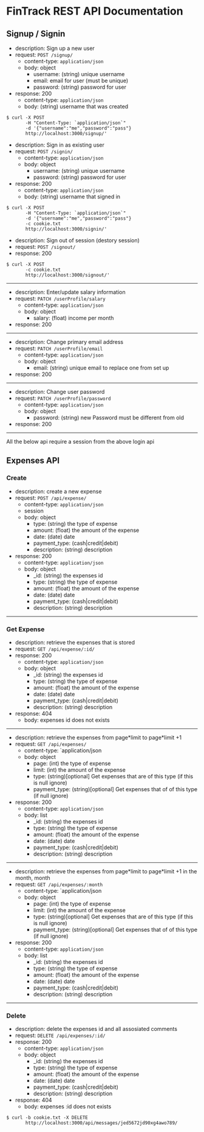 # FinTrack REST API Documentation

## Signup / Signin

- description: Sign up a new user
- request: `POST /signup/`
  - content-type: `application/json`
  - body: object
    - username: (string) unique username
    - email: email for user (must be unique)
    - password: (string) password for user
- response: 200
  - content-type: `application/json`
  - body: (string) username that was created

```
$ curl -X POST
       -H "Content-Type: `application/json`"
       -d '{"username":"me","password":"pass"}
       http://localhost:3000/signup/'
```

- description: Sign in as existing user
- request: `POST /signin/`
  - content-type: `application/json`
  - body: object
    - username: (string) unique username
    - password: (string) password for user
- response: 200
  - content-type: `application/json`
  - body: (string) username that signed in

```
$ curl -X POST
       -H "Content-Type: `application/json`"
       -d '{"username":"me","password":"pass"}
       -c cookie.txt
       http://localhost:3000/signin/'
```

- description: Sign out of session (destory session)
- request: `POST /signout/`
- response: 200

```
$ curl -X POST
       -c cookie.txt
       http://localhost:3000/signout/'
```

---

- description: Enter/update salary information
- request: `PATCH /userProfile/salary`
  - content-type: `application/json`
  - body: object
    - salary: (float) income per month
- response: 200

---

- description: Change primary email address
- request: `PATCH /userProfile/email`
  - content-type: `application/json`
  - body: object
    - email: (string) unique email to replace one from set up
- response: 200

---

- description: Change user password
- request: `PATCH /userProfile/password`
  - content-type: `application/json`
  - body: object
    - password: (string) new Password must be different from old
- response: 200

---

All the below api require a session from the above login api

## Expenses API

### Create

- description: create a new expense
- request: `POST /api/expense/`
  - content-type: `application/json`
  - session
  - body: object
    - type: (string) the type of expense
    - amount: (float) the amount of the expense
    - date: (date) date
    - payment_type: (cash|credit|debit)
    - description: (string) description
- response: 200
  - content-type: `application/json`
  - body: object
    - \_id: (string) the expenses id
    - type: (string) the type of expense
    - amount: (float) the amount of the expense
    - date: (date) date
    - payment_type: (cash|credit|debit)
    - description: (string) description

---

### Get Expense

- description: retrieve the expenses that is stored
- request: `GET /api/expense/:id/`
- response: 200
  - content-type: `application/json`
  - body: object
    - \_id: (string) the expenses id
    - type: (string) the type of expense
    - amount: (float) the amount of the expense
    - date: (date) date
    - payment_type: (cash|credit|debit)
    - description: (string) description
- response: 404
  - body: expenses id does not exists

---

- description: retrieve the expenses from page\*limit to page\*limit +1
- request: `GET /api/expenses/`
  - content-type: `application/json
  - body: object
    - page: (int) the type of expense
    - limit: (int) the amount of the expense
    - type: (string)[optional] Get expenses that are of this type (if this is null ignore)
    - payment_type: (string)[optional] Get expenses that of of this type (if null ignore)
- response: 200
  - content-type: `application/json`
  - body: list
    - \_id: (string) the expenses id
    - type: (string) the type of expense
    - amount: (float) the amount of the expense
    - date: (date) date
    - payment_type: (cash|credit|debit)
    - description: (string) description

---

- description: retrieve the expenses from page\*limit to page\*limit +1 in the month, month
- request: `GET /api/expenses/:month`
  - content-type: `application/json
  - body: object
    - page: (int) the type of expense
    - limit: (int) the amount of the expense
    - type: (string)[optional] Get expenses that are of this type (if this is null ignore)
    - payment_type: (string)[optional] Get expenses that of of this type (if null ignore)
- response: 200
  - content-type: `application/json`
  - body: list
    - \_id: (string) the expenses id
    - type: (string) the type of expense
    - amount: (float) the amount of the expense
    - date: (date) date
    - payment_type: (cash|credit|debit)
    - description: (string) description

---

### Delete

- description: delete the expenses id and all assosiated comments
- request: `DELETE /api/expenses/:id/`
- response: 200
  - content-type: `application/json`
  - body: object
    - \_id: (string) the expenses id
    - type: (string) the type of expense
    - amount: (float) the amount of the expense
    - date: (date) date
    - payment_type: (cash|credit|debit)
    - description: (string) description
- response: 404
  - body: expenses :id does not exists

```
$ curl -b cookie.txt -X DELETE
       http://localhost:3000/api/messages/jed5672jd90xg4awo789/
```
